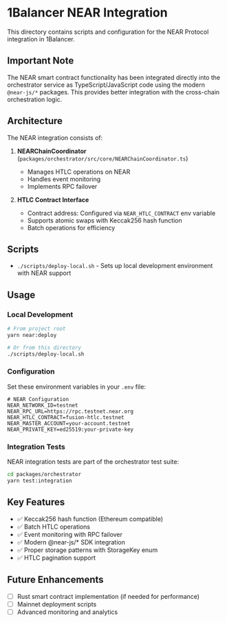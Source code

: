 # 1Balancer NEAR Integration

This directory contains scripts and configuration for the NEAR Protocol integration in 1Balancer.

## Important Note

The NEAR smart contract functionality has been integrated directly into the orchestrator service as TypeScript/JavaScript code using the modern `@near-js/*` packages. This provides better integration with the cross-chain orchestration logic.

## Architecture

The NEAR integration consists of:

1. **NEARChainCoordinator** (`packages/orchestrator/src/core/NEARChainCoordinator.ts`)
   - Manages HTLC operations on NEAR
   - Handles event monitoring
   - Implements RPC failover

2. **HTLC Contract Interface**
   - Contract address: Configured via `NEAR_HTLC_CONTRACT` env variable
   - Supports atomic swaps with Keccak256 hash function
   - Batch operations for efficiency

## Scripts

- `./scripts/deploy-local.sh` - Sets up local development environment with NEAR support

## Usage

### Local Development

```bash
# From project root
yarn near:deploy

# Or from this directory
./scripts/deploy-local.sh
```

### Configuration

Set these environment variables in your `.env` file:

```env
# NEAR Configuration
NEAR_NETWORK_ID=testnet
NEAR_RPC_URL=https://rpc.testnet.near.org
NEAR_HTLC_CONTRACT=fusion-htlc.testnet
NEAR_MASTER_ACCOUNT=your-account.testnet
NEAR_PRIVATE_KEY=ed25519:your-private-key
```

### Integration Tests

NEAR integration tests are part of the orchestrator test suite:

```bash
cd packages/orchestrator
yarn test:integration
```

## Key Features

- ✅ Keccak256 hash function (Ethereum compatible)
- ✅ Batch HTLC operations
- ✅ Event monitoring with RPC failover
- ✅ Modern @near-js/* SDK integration
- ✅ Proper storage patterns with StorageKey enum
- ✅ HTLC pagination support

## Future Enhancements

- [ ] Rust smart contract implementation (if needed for performance)
- [ ] Mainnet deployment scripts
- [ ] Advanced monitoring and analytics